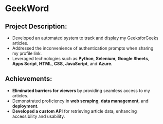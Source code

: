 # GeekWord

## Project Description:

- Developed an automated system to track and display my GeeksforGeeks articles.
- Addressed the inconvenience of authentication prompts when sharing my profile link.
- Leveraged technologies such as **Python**, **Selenium**, **Google Sheets**, **Apps Script**, **HTML**, **CSS**, **JavaScript**, and **Azure**.

## Achievements:

- **Eliminated barriers for viewers** by providing seamless access to my articles.
- Demonstrated proficiency in **web scraping**, **data management**, and **deployment**.
- **Developed a custom API** for retrieving article data, enhancing accessibility and usability.
